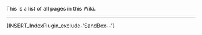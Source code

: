 This is a list of all pages in this Wiki.  
  
---
  
[{INSERT_IndexPlugin_exclude-'SandBox--'}](../{INSERT_IndexPlugin_exclude-'SandBox--'}/index.md)  
  
  

